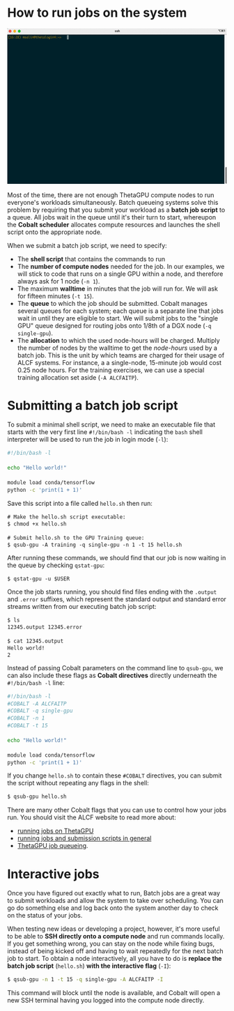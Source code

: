 # How to run jobs on the system

![gpu-qsub](./img/theta-gpu-qsub.gif)

Most of the time, there are not enough ThetaGPU compute nodes to run everyone's
workloads simultaneously.  Batch queueing systems solve this problem by
requiring that you submit your workload as a **batch job script** to a
queue.  All jobs wait in the queue until it's their turn to start,
whereupon the **Cobalt scheduler** allocates compute resources and launches the shell script onto the appropriate node.

When we submit a batch job script, we need to specify:

- The **shell script** that contains the commands to run
- The **number of compute nodes**  needed for the job.  In our examples, we will
stick to code that runs on  a single GPU within a node, and therefore always ask
for 1 node (`-n 1`).
- The maximum **walltime** in minutes that the job will run for.  We will ask for
fifteen minutes (`-t 15`).
-  The **queue** to which the job should be submitted.  Cobalt manages several queues
for each system; each queue is a separate line that jobs wait in until
they are eligible to start.  We will submit jobs to the "single GPU" queue designed
for routing jobs onto 1/8th of a DGX node (`-q single-gpu`).
- The **allocation** to which the used node-hours will be charged. Multiply the
number of nodes by the walltime to get the *node-hours* used by a batch job.  This is
the unit by which teams are charged for their usage of ALCF systems.  For instance, a
a single-node, 15-minute job would cost 0.25 node hours.  For the training exercises,
we can use a special training allocation set aside (`-A ALCFAITP`).

# Submitting a batch job script

To submit a minimal shell script, we need to make an executable file that starts with the very first
line `#!/bin/bash -l` indicating the `bash` shell interpreter will be used to run the job in login mode (`-l`):

```bash
#!/bin/bash -l

echo "Hello world!"

module load conda/tensorflow
python -c 'print(1 + 1)'
```

Save this script into a file called `hello.sh` then run:

```shell
# Make the hello.sh script executable:
$ chmod +x hello.sh

# Submit hello.sh to the GPU Training queue:
$ qsub-gpu -A training -q single-gpu -n 1 -t 15 hello.sh
```

After running these commands, we should find that our job is
now waiting in the queue by checking `qstat-gpu`:

```shell
$ qstat-gpu -u $USER
```

Once the job starts running, you should find files ending with the `.output` and `.error` suffixes, which represent the standard output and standard error streams written from our executing batch job script:

```shell
$ ls
12345.output 12345.error

$ cat 12345.output
Hello world!
2
```

Instead of passing Cobalt parameters on the command line to `qsub-gpu`, we can also include these flags as **Cobalt directives** directly underneath the `#!/bin/bash -l` line:

```bash
#!/bin/bash -l
#COBALT -A ALCFAITP
#COBALT -q single-gpu
#COBALT -n 1
#COBALT -t 15

echo "Hello world!"

module load conda/tensorflow
python -c 'print(1 + 1)'
```

If you change `hello.sh` to contain these `#COBALT` directives, you can submit the script without repeating any flags in the shell:

```bash
$ qsub-gpu hello.sh
```

There are many other Cobalt flags that you can use to control how your jobs run.
You should visit the ALCF website to read more about:
- [running jobs on ThetaGPU](https://www.alcf.anl.gov/support-center/theta-gpu-nodes/running-jobs-thetagpu) 
- [running jobs and submission scripts in general](https://www.alcf.anl.gov/support-center/theta/running-jobs-and-submission-scripts) 
- [ThetaGPU job queueing](https://www.alcf.anl.gov/support-center/theta-gpu-nodes/job-and-queue-scheduling-thetagpu).

# Interactive jobs

Once you have figured out exactly what to run, Batch jobs are a great way to submit workloads and allow the system to take over scheduling. You can go do something else and log back onto the system another day to check on the status of your jobs.

When testing new ideas or developing a project, however, it's more useful to be able to **SSH directly onto a compute node** and run commands locally.  If you get something wrong, you can stay on the node while fixing bugs, instead of being kicked off and having to wait repeatedly for the next batch job to start.  To obtain a node interactively, all you have to do is **replace the batch job script** (`hello.sh`) **with the interactive flag** (`-I`):


```bash
$ qsub-gpu -n 1 -t 15 -q single-gpu -A ALCFAITP -I
```

This command will block until the node is available, and Cobalt will open a new SSH terminal having you logged into the compute node directly.
